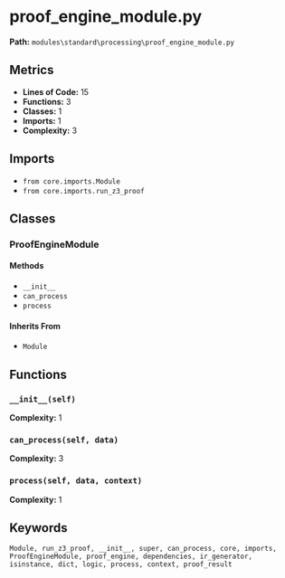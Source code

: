 # proof_engine_module.py

**Path:** `modules\standard\processing\proof_engine_module.py`

## Metrics

- **Lines of Code:** 15
- **Functions:** 3
- **Classes:** 1
- **Imports:** 1
- **Complexity:** 3

## Imports

- `from core.imports.Module`
- `from core.imports.run_z3_proof`

## Classes

### ProofEngineModule

#### Methods

- `__init__`
- `can_process`
- `process`

#### Inherits From

- `Module`

## Functions

### `__init__(self)`

**Complexity:** 1

### `can_process(self, data)`

**Complexity:** 3

### `process(self, data, context)`

**Complexity:** 1

## Keywords

`Module, run_z3_proof, __init__, super, can_process, core, imports, ProofEngineModule, proof_engine, dependencies, ir_generator, isinstance, dict, logic, process, context, proof_result`

